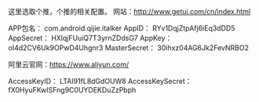 
这里选取个推，个推的相关配置。
网站：http://www.getui.com/cn/index.html

APP包名：			com.android.qijie.italker
AppID： 			RYv1DqjZtpAfj6iEq3dDD5
AppSecret： 		HXlqjFUuiQ7T3yrnZDdsG7
AppKey： 			oI4d2CV6Uk9OPwD4Uhgnr3
MasterSecret： 		30ihxz04AG6Jk2FevNRBO2


阿里云官网：https://www.aliyun.com/

AccessKeyID：		LTAI91fL8dGdOUW8
AccessKeySecret：	fX0HyuFKwISFng9C0UYDEKDuZzPbph
